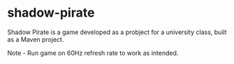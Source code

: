# shadow-pirate
Shadow Pirate is a game developed as a probject for a university class, built as a Maven project.

Note - Run game on 60Hz refresh rate to work as intended.
